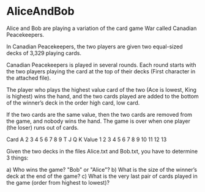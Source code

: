 # AliceAndBob

Alice and Bob are playing a variation of the card game War called Canadian Peacekeepers.

In Canadian Peacekeepers, the two players are given two equal-sized decks of 3,329 playing cards.

Canadian Peacekeepers is played in several rounds. Each round starts with the two players playing the card at the top of their decks (First character in the attached file).

The player who plays the highest value card of the two (Ace is lowest, King is highest) wins the hand, and the two cards played are added to the bottom of the winner’s deck in the order high card, low card.

If the two cards are the same value, then the two cards are removed from the game, and nobody wins the hand. The game is over when one player (the loser) runs out of cards.

Card   A 2 3 4 5 6 7 8 9 T  J  Q  K
Value  1 2 3 4 5 6 7 8 9 10 11 12 13

Given the two decks in the files Alice.txt and Bob.txt, you have to determine 3 things:

a) Who wins the game? "Bob" or "Alice"?
b) What is the size of the winner’s deck at the end of the game?
c) What is the very last pair of cards played in the game (order from highest to lowest)?
